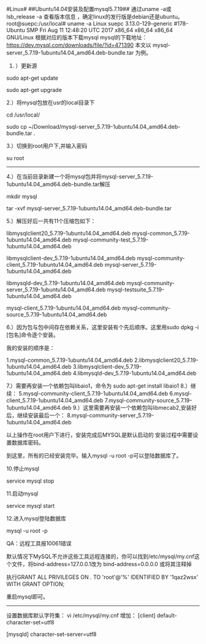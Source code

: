 #Linux#
##Ubuntu14.04安装及配置mysql5.7.19##
通过uname -a或lsb_release -a 查看版本信息 ，确定linux的发行版是debian还是ubuntu。
root@suepc:/usr/local# uname -a
Linux suepc 3.13.0-129-generic #178-Ubuntu SMP Fri Aug 11 12:48:20 UTC 2017 x86_64 x86_64 x86_64 GNU/Linux
根据对应的版本下载mysql
mysql的下载地址：https://dev.mysql.com/downloads/file/?id=471390
本文以 mysql-server_5.7.19-1ubuntu14.04_amd64.deb-bundle.tar 为例。

1. ）更新源

sudo apt-get update

sudo apt-get upgrade

2.）将mysql包放在usr的local目录下

cd  /usr/local/

sudo  cp  ~/Download/mysql-server_5.7.19-1ubuntu14.04_amd64.deb-bundle.tar .

3.）切换到root用户下,并输入密码

su root

******

4.）在当前目录新建一个将mysql包并将mysql-server_5.7.19-1ubuntu14.04_amd64.deb-bundle.tar解压

mkdir mysql

tar -xvf  mysql-server_5.7.19-1ubuntu14.04_amd64.deb-bundle.tar

5.）解压好后一共有11个压缩包如下：

 

libmysqlclient20_5.7.19-1ubuntu14.04_amd64.deb    mysql-common_5.7.19-1ubuntu14.04_amd64.deb            mysql-community-test_5.7.19-1ubuntu14.04_amd64.deb

libmysqlclient-dev_5.7.19-1ubuntu14.04_amd64.deb  mysql-community-client_5.7.19-1ubuntu14.04_amd64.deb  mysql-server_5.7.19-1ubuntu14.04_amd64.deb

libmysqld-dev_5.7.19-1ubuntu14.04_amd64.deb       mysql-community-server_5.7.19-1ubuntu14.04_amd64.deb  mysql-testsuite_5.7.19-1ubuntu14.04_amd64.deb

mysql-client_5.7.19-1ubuntu14.04_amd64.deb        mysql-community-source_5.7.19-1ubuntu14.04_amd64.deb

6.）因为包与包中间存在依赖关系，这里安装有个先后顺序。这里用sudo dpkg -i [包名]命令逐个安装。

我的安装的顺序是：

1.mysql-common_5.7.19-1ubuntu14.04_amd64.deb 
2.libmysqlclient20_5.7.19-1ubuntu14.04_amd64.deb 
3.libmysqlclient-dev_5.7.19-1ubuntu14.04_amd64.deb 
4.libmysqld-dev_5.7.19-1ubuntu14.04_amd64.deb 

7.）需要再安装一个依赖包叫libaio1，命令为 
sudo apt-get install libaio1 
8.）继续： 
5.mysql-community-client_5.7.19-1ubuntu14.04_amd64.deb 
6.mysql-client_5.7.19-1ubuntu14.04_amd64.deb 
7.mysql-community-source_5.7.19-1ubuntu14.04_amd64.deb 
9.）这里需要再安装一个依赖包叫libmecab2,安装好后，继续安装最后一个： 
8.mysql-community-server_5.7.19-1ubuntu14.04_amd64.deb 

以上操作在root用户下进行，安装完成后MYSQL是默认启动的 安装过程中需要设置数据库密码。

到这里，所有的已经安装完毕。输入mysql  -u root -p可以登陆数据库了。

10.停止mysql

service mysql stop

11.启动mysql

service mysql start

12.进入mysql登陆数据库

mysql  -u root -p

QA：远程工具报10061错误

默认情况下MySQL不允许这些工具远程连接的，你可以找到/etc/mysql/my.cnf这个文件，将bind-address=127.0.0.1改为 bind-address=0.0.0.0 或将其注释掉

执行GRANT ALL PRIVILEGES ON *.* TO 'root'@'%' IDENTIFIED BY '1qaz2wsx' WITH GRANT OPTION;

重启mysql即可。

 

---------------------------------------------------------------------------------------------------------

设置数据库默认字符集：
vi /etc/mysql/my.cnf
增加：
[client]
default-character-set=utf8

[mysqld]
character-set-server=utf8